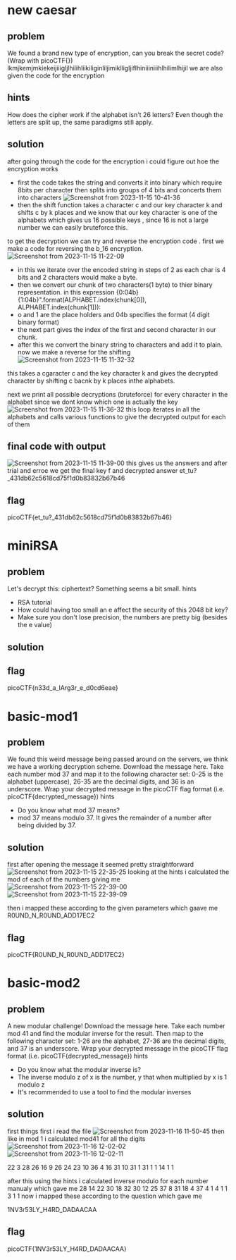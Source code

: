 
# new caesar

## problem
We found a brand new type of encryption, can you break the secret code? (Wrap with picoCTF{}) lkmjkemjmkiekeijiiigljlhilihliikiliginliljimiklligljiflhiniiiniiihlhilimlhijil
 we are also given the code for the encryption 
 ## hints
 How does the cipher work if the alphabet isn't 26 letters?
 Even though the letters are split up, the same paradigms still apply.

 ## solution 
after going through the code for the encryption i could figure out hoe the encryption works 
* first the code takes the string and converts it into binary which require 8bits per character then splits into groups of 4 bits and concerts them into characters
![Screenshot from 2023-11-15 10-41-36](https://github.com/adwait3/pico/assets/148553626/4c990af8-cb35-4ec4-805e-2533a8352eb0)
* then the shift function takes a character c and our key character k and shifts c by k places and we know that our key character is one of the alphabets which gives us 16 possible keys , since 16 is not a large number we can easily bruteforce this.

to get the decryption we can try and reverse the encryption code .
first we make a code for reversing the b_16 encryption.
![Screenshot from 2023-11-15 11-22-09](https://github.com/adwait3/pico/assets/148553626/95821df1-33aa-4b56-b900-4fc8153f49d6)
* in this we iterate over the encoded string in steps of 2 as each char is 4 bits and 2 characters would make a byte.
* then we convert our chunk of two characters(1 byte) to thier binary representation.
 in this expression {0:04b}{1:04b}".format(ALPHABET.index(chunk[0]), ALPHABET.index(chunk[1])):
* o and 1 are the place holders and 04b specifies the format (4 digit binary format)
* the next part gives the index of the first and second character in our chunk.
* after this we convert the binary string to characters and add it to plain.
now we make a reverse for the shifting
![Screenshot from 2023-11-15 11-32-32](https://github.com/adwait3/pico/assets/148553626/fe3cfa1b-70a5-4c3a-b565-699f5910653a)

this takes a cgaracter c and the key character k and gives the decrypted character by shifting c bacnk by k places inthe alphabets.

next we print all possible decryptions (bruteforce) for every character in the alphabet since we dont know which one is actually the key
![Screenshot from 2023-11-15 11-36-32](https://github.com/adwait3/pico/assets/148553626/47517619-10e9-4232-8e4a-4f6d433f85bc)
this loop iterates in all the alphabets and calls various functions to give the decrypted output for each of them
## final code with output
![Screenshot from 2023-11-15 11-39-00](https://github.com/adwait3/pico/assets/148553626/4250d036-fb67-4aee-9f88-2ac837492e1e)
this gives us the answers and after trial and erroe we get the final key f and decrypted answer et_tu?_431db62c5618cd75f1d0b83832b67b46

## flag
picoCTF{et_tu?_431db62c5618cd75f1d0b83832b67b46}


# miniRSA
## problem
Let's decrypt this: ciphertext? Something seems a bit small.
hints
* RSA tutorial
* How could having too small an e affect the security of this 2048 bit key?
* Make sure you don't lose precision, the numbers are pretty big (besides the e value)

## solution

## flag
picoCTF{n33d_a_lArg3r_e_d0cd6eae}

# basic-mod1
## problem
We found this weird message being passed around on the servers, we think we have a working decryption scheme.
Download the message here.
Take each number mod 37 and map it to the following character set: 0-25 is the alphabet (uppercase), 26-35 are the decimal digits, and 36 is an underscore.
Wrap your decrypted message in the picoCTF flag format (i.e. picoCTF{decrypted_message})
hints
* Do you know what mod 37 means?
* mod 37 means modulo 37. It gives the remainder of a number after being divided by 37.

## solution
first after opening the message it seemed pretty straightforward 
![Screenshot from 2023-11-15 22-35-25](https://github.com/adwait3/pico/assets/148553626/7270ec23-161b-45f4-9c26-1ed5ea4b2b0b)
looking at the hints i calculated the mod of each of the numbers giving me
![Screenshot from 2023-11-15 22-39-00](https://github.com/adwait3/pico/assets/148553626/dd750ff4-8c16-4d4a-ad6c-18b203def99b)
![Screenshot from 2023-11-15 22-39-09](https://github.com/adwait3/pico/assets/148553626/a70c3b5d-ee5f-4d86-be71-8af49906a8c1)

then i mapped these according to the given parameters which gaave me 
R0UND_N_R0UND_ADD17EC2

## flag
picoCTF{R0UND_N_R0UND_ADD17EC2}


# basic-mod2
## problem
A new modular challenge!
Download the message here.
Take each number mod 41 and find the modular inverse for the result. Then map to the following character set: 1-26 are the alphabet, 27-36 are the decimal digits, and 37 is an underscore.
Wrap your decrypted message in the picoCTF flag format (i.e. picoCTF{decrypted_message})
hints
* Do you know what the modular inverse is?
* The inverse modulo z of x is the number, y that when multiplied by x is 1 modulo z
* It's recommended to use a tool to find the modular inverses

## solution
first things first i read the file 
![Screenshot from 2023-11-16 11-50-45](https://github.com/adwait3/pico/assets/148553626/ef4a1695-0cc6-4408-996a-d88dd6750a13)
then like in mod 1 i calculated mod41 for all the digits
![Screenshot from 2023-11-16 12-02-02](https://github.com/adwait3/pico/assets/148553626/fb7f066f-7370-4167-a09d-2e66a5623eb9)
![Screenshot from 2023-11-16 12-02-11](https://github.com/adwait3/pico/assets/148553626/4612cbfd-3b42-4ab4-92c6-e3ca51d204fa)

22 3 28 26 16 9 26 24 23 10 36 4 16 31 10 31 1 31 1 1 14 1 1  

after this using the hints i calculated inverse modulo for each number manualy which gave me 
28 14 22 30 18 32 30 12 25 37 8 31 18 4 37 4 1 4 1 1 3 1 1
now i mapped these according to the question which gave me 

1NV3r53LY_H4RD_DADAACAA

## flag
picoCTF{1NV3r53LY_H4RD_DADAACAA}

